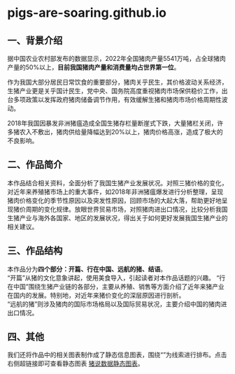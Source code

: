 # pigs-are-soaring.github.io
## 一、背景介绍   
据中国农业农村部发布的数据显示，2022年全国猪肉产量5541万吨，占全球猪肉产量的50%以上，**目前我国猪肉产量和消费量均占世界第一位**。   

作为我国大部分居民日常饮食的重要部分，猪肉关乎民生，其价格波动关系经济，生猪产业更是关乎国计民生，党中央、国务院高度重视猪肉市场保供稳价工作，出台多项政策以发挥政府猪肉储备调节作用，有效缓解生猪和猪肉市场价格周期性波动。   

2018年我国因暴发非洲猪瘟造成全国生猪存栏量断崖式下跌，大量猪栏关闭，许多猪农入不敷出，猪肉供给量降幅达到20%以上，猪肉价格高涨，造成了极大的不良影响。   

## 二、作品简介  
本作品结合相关资料，全面分析了我国生猪产业发展状况。对照三猪价格的变化，对近年来养殖猪市场上的重大事件，如2018年非洲猪瘟爆发进行分析整理，呈现猪肉价格变化的季节性原因以及突发性原因，回顾市场的大起大落，帮助更好地呈现猪价周期的变化规律。放眼世界贸易市场，对照猪肉进出口情况，比较分析我国生猪产业与海外各国家、地区的发展状况，得出关于如何更好发展我国生猪产业的相关建议。  

## 三、作品结构   
本作品分为**四个部分：开篇、行在中国、远航的猪、结语**。    
“开篇”从猪的文化意象讲起，使用美食导入，引起读者对本作品话题的兴趣。
“行在中国”围绕生猪产业链的各部分，主要从养殖、销售等方面介绍了近年来猪产业在国内的发展。特别地，对近年来猪价变化的深层原因进行剖析。    
“远航的猪”则涉及猪肉的国际市场格局以及国际贸易状况，主要介绍中国的猪肉进出口情况。       

## 四、其他
我们还将作品中的相关图表制作成了静态信息图表，围绕“”为线索进行排布。点击右侧超链接即可查看静态图表 [猪说数据静态图表](https://drive.google.com/file/d/1R0sJBvuSgdaTcrYmdBtRpv--jwXKLSEh/view?usp=sharing"不看就是错过好东西了")。

